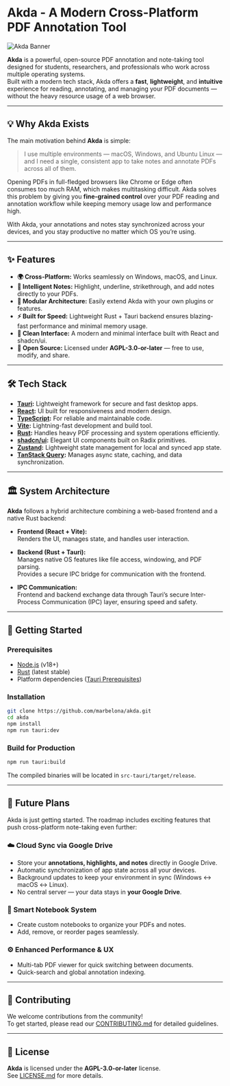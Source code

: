 # Akda - A Modern Cross-Platform PDF Annotation Tool

![Akda Banner](https://placehold.co/1200x400/000000/FFFFFF/png?text=Akda)

**Akda** is a powerful, open-source PDF annotation and note-taking tool designed for students, researchers, and professionals who work across multiple operating systems.  
Built with a modern tech stack, Akda offers a **fast**, **lightweight**, and **intuitive** experience for reading, annotating, and managing your PDF documents — without the heavy resource usage of a web browser.

---

## 💡 Why Akda Exists

The main motivation behind **Akda** is simple:

> I use multiple environments — macOS, Windows, and Ubuntu Linux — and I need a single, consistent app to take notes and annotate PDFs across all of them.

Opening PDFs in full-fledged browsers like Chrome or Edge often consumes too much RAM, which makes multitasking difficult. Akda solves this problem by giving you **fine-grained control** over your PDF reading and annotation workflow while keeping memory usage low and performance high.

With Akda, your annotations and notes stay synchronized across your devices, and you stay productive no matter which OS you’re using.

---

## ✨ Features

- **🌍 Cross-Platform:** Works seamlessly on Windows, macOS, and Linux.
- **🧠 Intelligent Notes:** Highlight, underline, strikethrough, and add notes directly to your PDFs.
- **🧩 Modular Architecture:** Easily extend Akda with your own plugins or features.
- **⚡ Built for Speed:** Lightweight Rust + Tauri backend ensures blazing-fast performance and minimal memory usage.
- **🧭 Clean Interface:** A modern and minimal interface built with React and shadcn/ui.
- **🔐 Open Source:** Licensed under **AGPL-3.0-or-later** — free to use, modify, and share.

---

## 🛠️ Tech Stack

- **[Tauri](https://tauri.app/):** Lightweight framework for secure and fast desktop apps.
- **[React](https://react.dev/):** UI built for responsiveness and modern design.
- **[TypeScript](https://www.typescriptlang.org/):** For reliable and maintainable code.
- **[Vite](https://vitejs.dev/):** Lightning-fast development and build tool.
- **[Rust](https://www.rust-lang.org/):** Handles heavy PDF processing and system operations efficiently.
- **[shadcn/ui](https://ui.shadcn.com/):** Elegant UI components built on Radix primitives.
- **[Zustand](https://zustand-demo.pmnd.rs/):** Lightweight state management for local and synced app state.
- **[TanStack Query](https://tanstack.com/query/latest):** Manages async state, caching, and data synchronization.

---

## 🏛️ System Architecture

**Akda** follows a hybrid architecture combining a web-based frontend and a native Rust backend:

- **Frontend (React + Vite):**  
  Renders the UI, manages state, and handles user interaction.

- **Backend (Rust + Tauri):**  
  Manages native OS features like file access, windowing, and PDF parsing.  
  Provides a secure IPC bridge for communication with the frontend.

- **IPC Communication:**  
  Frontend and backend exchange data through Tauri’s secure Inter-Process Communication (IPC) layer, ensuring speed and safety.

---

## 🚀 Getting Started

### Prerequisites

- [Node.js](https://nodejs.org/) (v18+)
- [Rust](https://rustup.rs/) (latest stable)
- Platform dependencies ([Tauri Prerequisites](https://tauri.app/v1/guides/getting-started/prerequisites))

### Installation

```bash
git clone https://github.com/marbelona/akda.git
cd akda
npm install
npm run tauri:dev
```

### Build for Production

```bash
npm run tauri:build
```

The compiled binaries will be located in `src-tauri/target/release`.

---

## 🧭 Future Plans

Akda is just getting started. The roadmap includes exciting features that push cross-platform note-taking even further:

### ☁️ Cloud Sync via Google Drive

- Store your **annotations, highlights, and notes** directly in Google Drive.
- Automatic synchronization of app state across all your devices.
- Background updates to keep your environment in sync (Windows ↔ macOS ↔ Linux).
- No central server — your data stays in **your Google Drive**.

### 📓 Smart Notebook System

- Create custom notebooks to organize your PDFs and notes.
- Add, remove, or reorder pages seamlessly.

### ⚙️ Enhanced Performance & UX

- Multi-tab PDF viewer for quick switching between documents.
- Quick-search and global annotation indexing.

---

## 🤝 Contributing

We welcome contributions from the community!  
To get started, please read our [CONTRIBUTING.md](CONTRIBUTING.md) for detailed guidelines.

---

## 📜 License

**Akda** is licensed under the **AGPL-3.0-or-later** license.  
See [LICENSE.md](LICENSE.md) for more details.
